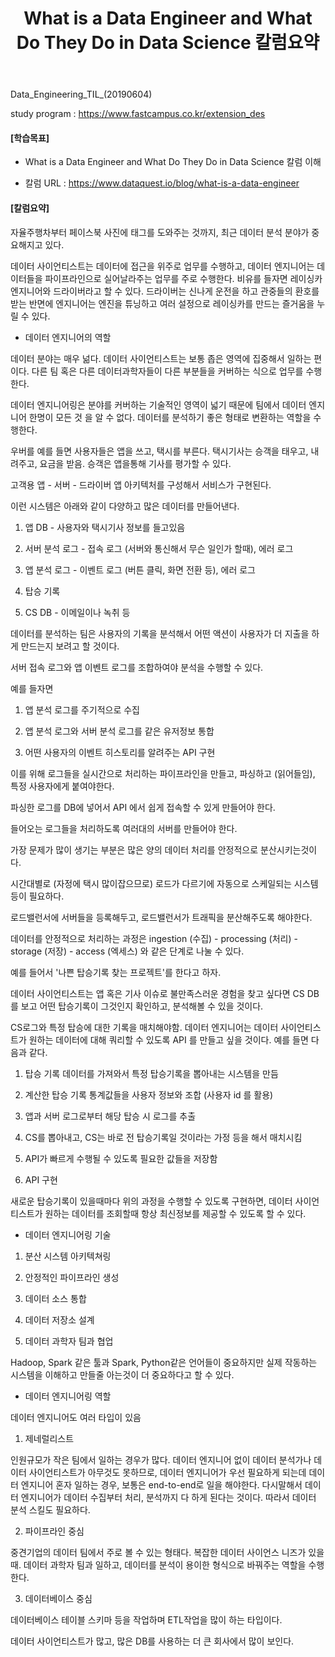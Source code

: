 ﻿---
layout: post
title: "What is a Data Engineer and What Do They Do in Data Science 칼럼요약"
tags: [Data Engineering]
comments: true
---

Data_Engineering_TIL_(20190604)

study program : https://www.fastcampus.co.kr/extension_des


#### [학습목표]


- What is a Data Engineer and What Do They Do in Data Science 칼럼 이해


- 칼럼 URL : https://www.dataquest.io/blog/what-is-a-data-engineer


####  [칼럼요약]

자율주행차부터 페이스북 사진에 태그를 도와주는 것까지, 최근 데이터 분석 분야가 중요해지고 있다.


데이터 사이언티스트는 데이터에 접근을 위주로 업무를 수행하고, 데이터 엔지니어는 데이터들을 파이프라인으로 실어날라주는 업무를 주로 수행한다. 비유를 들자면 레이싱카 엔지니어와 드라이버라고 할 수 있다. 드라이버는 신나게 운전을 하고 관중들의 환호를 받는 반면에 엔지니어는 엔진을 튜닝하고 여러 설정으로 레이싱카를 만드는 즐거움을 누릴 수 있다.

- 데이터 엔지니어의 역할

데이터 분야는 매우 넒다. 데이터 사이언티스트는 보통 좁은 영역에 집중해서 일하는 편이다. 다른 팀 혹은 다른 데이터과학자들이 다른 부분들을 커버하는 식으로 업무를 수행한다. 

데이터 엔지니어링은 분야를 커버하는 기술적인 영역이 넓기 때문에 팀에서 데이터 엔지니어 한명이 모든 것 을 알 수 없다. 데이터를 분석하기 좋은 형태로 변환하는 역할을 수행한다. 


우버를 예를 들면 사용자들은 앱을 쓰고, 택시를 부른다. 택시기사는 승객을 태우고, 내려주고, 요금을 받음. 승객은 앱을통해 기사를 평가할 수 있다.

고객용 앱 - 서버 - 드라이버 앱 아키텍처를 구성해서 서비스가 구현된다.

이런 시스템은 아래와 같이 다양하고 많은 데이터를 만들어낸다.

1) 앱 DB - 사용자와 택시기사 정보를 들고있음

2) 서버 분석 로그 - 접속 로그 (서버와 통신해서 무슨 일인가 할때), 에러 로그

3) 앱 분석 로그 - 이벤트 로그 (버튼 클릭, 화면 전환 등), 에러 로그

4) 탑승 기록

5) CS DB - 이메일이나 녹취 등

데이터를 분석하는 팀은 사용자의 기록을 분석해서 어떤 액션이 사용자가 더 지출을 하게 만드는지 보려고 할 것이다.

서버 접속 로그와 앱 이벤트 로그를 조합하여야 분석을 수행할 수 있다. 

예를 들자면

1) 앱 분석 로그를 주기적으로 수집

2) 앱 분석 로그와 서버 분석 로그를 같은 유저정보 통합

3) 어떤 사용자의 이벤트 히스토리를 알려주는 API 구현 

이를 위해 로그들을 실시간으로 처리하는 파이프라인을 만들고, 파싱하고 (읽어들임), 특정 사용자에게 붙여야한다.

파싱한 로그를 DB에 넣어서 API 에서 쉽게 접속할 수 있게 만들어야 한다.

들어오는 로그들을 처리하도록 여러대의 서버를 만들어야 한다.

가장 문제가 많이 생기는 부분은 많은 양의 데이터 처리를 안정적으로 분산시키는것이다.

시간대별로 (자정에 택시 많이잡으므로) 로드가 다르기에 자동으로 스케일되는 시스템 등이 필요하다.

로드밸런서에 서버들을 등록해두고, 로드밸런서가 트래픽을 분산해주도록 해야한다.

데이터를 안정적으로 처리하는 과정은 ingestion (수집) - processing (처리) - storage (저장) - access (엑세스) 와 같은 단계로 나눌 수 있다.

예를 들어서 '나쁜 탑승기록 찾는 프로젝트'를 한다고 하자.

데이터 사이언티스트는 앱 혹은 기사 이슈로 불만족스러운 경험을 찾고 싶다면 CS DB를 보고 어떤 탑승기록이 그것인지 확인하고, 분석해볼 수 있을 것이다.

CS로그와 특정 탑승에 대한 기록을 매치해야함. 데이터 엔지니어는 데이터 사이언티스트가 원하는 데이터에 대해 쿼리할 수 있도록 API 를 만들고 싶을 것이다. 예를 들면 다음과 같다.

1) 탑승 기록 데이터를 가져와서 특정 탑승기록을 뽑아내는 시스템을 만듬 


2) 계산한 탑승 기록 통계값들을 사용자 정보와 조합 (사용자 id 를 활용)


3) 앱과 서버 로그로부터 해당 탑승 시 로그를 추출


4) CS를 뽑아내고, CS는 바로 전 탑승기록일 것이라는 가정 등을 해서 매치시킴


5) API가 빠르게 수행될 수 있도록 필요한 값들을 저장함


6) API 구현

새로운 탑승기록이 있을때마다 위의 과정을 수행할 수 있도록 구현하면, 데이터 사이언티스트가 원하는 데이터를 조회할때 항상 최신정보를 제공할 수 있도록 할 수 있다.

- 데이터 엔지니어링 기술

1) 분산 시스템 아키텍쳐링

2) 안정적인 파이프라인 생성

3) 데이터 소스 통합

4) 데이터 저장소 설계

5) 데이터 과학자 팀과 협업

Hadoop, Spark 같은 툴과 Spark, Python같은 언어들이 중요하지만 실제 작동하는 시스템을 이해하고 만들줄 아는것이 더 중요하다고 할 수 있다.

- 데이터 엔지니어링 역할 

데이터 엔지니어도 여러 타입이 있음

1) 제네럴리스트

인원규모가 작은 팀에서 일하는 경우가 많다. 데이터 엔지니어 없이 데이터 분석가나 데이터 사이언티스트가 아무것도 못하므로, 데이터 엔지니어가 우선 필요하게 되는데 데이터 엔지니어 혼자 일하는 경우, 보통은 end-to-end로 일을 해야한다. 다시말해서 데이터 엔지니어가 데이터 수집부터 처리, 분석까지 다 하게 된다는 것이다. 따라서 데이터 분석 스킬도 필요하다.

2) 파이프라인 중심 

중견기업의 데이터 팀에서 주로 볼 수 있는 형태다. 복잡한 데이터 사이언스 니즈가 있을때. 데이터 과학자 팀과 일하고, 데이터를 분석이 용이한 형식으로 바꿔주는 역할을 수행한다.

3) 데이터베이스 중심 

데이터베이스 테이블 스키마 등을 작업하며 ETL작업을 많이 하는 타입이다.


데이터 사이언티스트가 많고, 많은 DB를 사용하는 더 큰 회사에서 많이 보인다.
